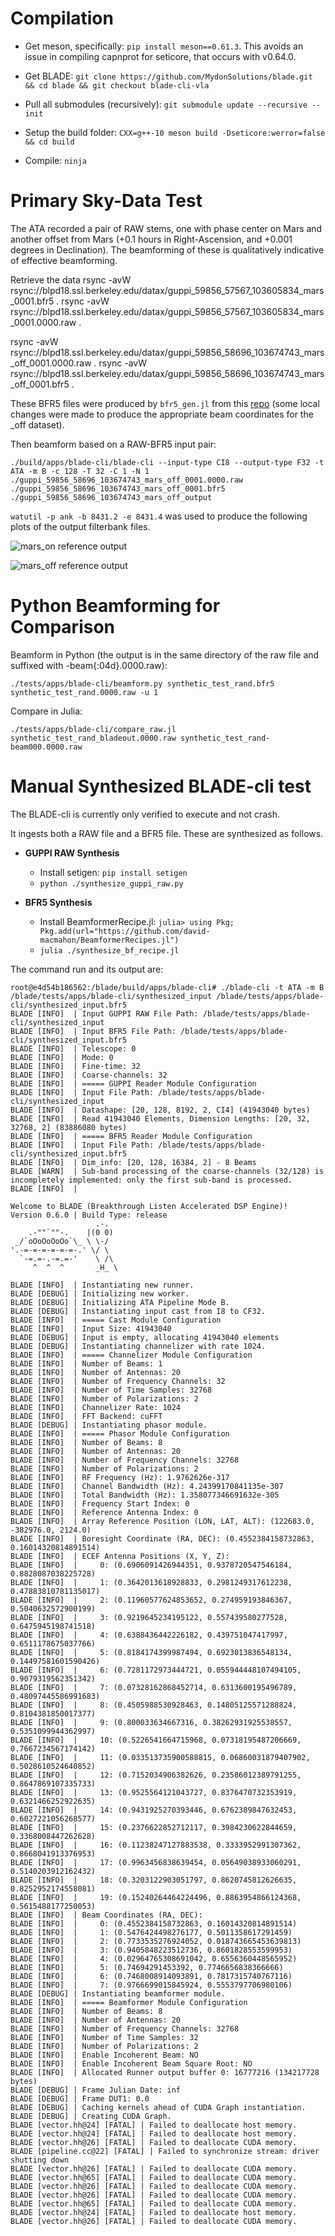 # Compilation

- Get meson, specifically: `pip install meson==0.61.3`.
  This avoids an issue in compiling capnprot for seticore, that occurs with v0.64.0.

- Get BLADE: `git clone https://github.com/MydonSolutions/blade.git && cd blade && git checkout blade-cli-vla`

- Pull all submodules (recursively): `git submodule update --recursive --init`

- Setup the build folder: `CXX=g++-10 meson build -Dseticore:werror=false && cd build`

- Compile: `ninja`

# Primary Sky-Data Test

The ATA recorded a pair of RAW stems, one with phase center on Mars and another offset from Mars (+0.1 hours in Right-Ascension, and +0.001 degrees in Declination). The beamforming of these is qualitatively indicative of effective beamforming.

Retrieve the data
rsync -avW rsync://blpd18.ssl.berkeley.edu/datax/guppi_59856_57567_103605834_mars_0001.bfr5 .
rsync -avW rsync://blpd18.ssl.berkeley.edu/datax/guppi_59856_57567_103605834_mars_0001.0000.raw .

rsync -avW rsync://blpd18.ssl.berkeley.edu/datax/guppi_59856_58696_103674743_mars_off_0001.0000.raw .
rsync -avW rsync://blpd18.ssl.berkeley.edu/datax/guppi_59856_58696_103674743_mars_off_0001.bfr5 .

These BFR5 files were produced by `bfr5_gen.jl` from this [repo](https://github.com/MydonSolutions/ata_bfr5_genie) (some local changes were made to produce the appropriate beam coordinates for the _off dataset).

Then beamform based on a RAW-BFR5 input pair:

`./build/apps/blade-cli/blade-cli --input-type CI8 --output-type F32 -t ATA -m B -c 128 -T 32 -C 1 -N 1 ./guppi_59856_58696_103674743_mars_off_0001.0000.raw ./guppi_59856_58696_103674743_mars_off_0001.bfr5 ./guppi_59856_58696_103674743_mars_off_output`

`watutil -p ank -b 8431.2 -e 8431.4` was used to produce the following plots of the output filterbank files.

![mars_on reference output](./img/guppi_59856_57567_103605834_mars_0001.png)

![mars_off reference output](./img/guppi_59856_58696_103674743_mars_off_0001.png)

# Python Beamforming for Comparison

Beamform in Python (the output is in the same directory of the raw file and suffixed with -beam{:04d}.0000.raw):

`./tests/apps/blade-cli/beamform.py synthetic_test_rand.bfr5 synthetic_test_rand.0000.raw -u 1`

Compare in Julia:

`./tests/apps/blade-cli/compare_raw.jl synthetic_test_rand_bladeout.0000.raw synthetic_test_rand-beam000.0000.raw `

# Manual Synthesized BLADE-cli test

The BLADE-cli is currently only verified to execute and not crash.

It ingests both a RAW file and a BFR5 file. These are synthesized as follows.

- **GUPPI RAW Synthesis**
	- Install setigen: `pip install setigen`
	- `python ./synthesize_guppi_raw.py`

- **BFR5 Synthesis**
	- Install BeamformerRecipe.jl: `julia> using Pkg; Pkg.add(url="https://github.com/david-macmahon/BeamformerRecipes.jl")`
	- `julia ./synthesize_bf_recipe.jl`

The command run and its output are:

```
root@e4d54b186562:/blade/build/apps/blade-cli# ./blade-cli -t ATA -m B /blade/tests/apps/blade-cli/synthesized_input /blade/tests/apps/blade-cli/synthesized_input.bfr5 
BLADE [INFO]  | Input GUPPI RAW File Path: /blade/tests/apps/blade-cli/synthesized_input
BLADE [INFO]  | Input BFR5 File Path: /blade/tests/apps/blade-cli/synthesized_input.bfr5
BLADE [INFO]  | Telescope: 0
BLADE [INFO]  | Mode: 0
BLADE [INFO]  | Fine-time: 32
BLADE [INFO]  | Coarse-channels: 32
BLADE [INFO]  | ===== GUPPI Reader Module Configuration
BLADE [INFO]  | Input File Path: /blade/tests/apps/blade-cli/synthesized_input
BLADE [INFO]  | Datashape: [20, 128, 8192, 2, CI4] (41943040 bytes)
BLADE [INFO]  | Read 41943040 Elements, Dimension Lengths: [20, 32, 32768, 2] (83886080 bytes)
BLADE [INFO]  | ===== BFR5 Reader Module Configuration
BLADE [INFO]  | Input File Path: /blade/tests/apps/blade-cli/synthesized_input.bfr5
BLADE [INFO]  | Dim_info: [20, 128, 16384, 2] - 8 Beams
BLADE [WARN]  | Sub-band processing of the coarse-channels (32/128) is incompletely implemented: only the first sub-band is processed.
BLADE [INFO]  | 

Welcome to BLADE (Breakthrough Listen Accelerated DSP Engine)!
Version 0.6.0 | Build Type: release
                   .-.
    .-""`""-.    |(0 0)
 _/`oOoOoOoOo`\_ \ \-/
'.-=-=-=-=-=-=-.' \/ \
  `-=.=-.-=.=-'    \ /\
     ^  ^  ^       _H_ \
            
BLADE [INFO]  | Instantiating new runner.
BLADE [DEBUG] | Initializing new worker.
BLADE [DEBUG] | Initializing ATA Pipeline Mode B.
BLADE [DEBUG] | Instantiating input cast from I8 to CF32.
BLADE [INFO]  | ===== Cast Module Configuration
BLADE [INFO]  | Input Size: 41943040
BLADE [DEBUG] | Input is empty, allocating 41943040 elements
BLADE [DEBUG] | Instantiating channelizer with rate 1024.
BLADE [INFO]  | ===== Channelizer Module Configuration
BLADE [INFO]  | Number of Beams: 1
BLADE [INFO]  | Number of Antennas: 20
BLADE [INFO]  | Number of Frequency Channels: 32
BLADE [INFO]  | Number of Time Samples: 32768
BLADE [INFO]  | Number of Polarizations: 2
BLADE [INFO]  | Channelizer Rate: 1024
BLADE [INFO]  | FFT Backend: cuFFT
BLADE [DEBUG] | Instantiating phasor module.
BLADE [INFO]  | ===== Phasor Module Configuration
BLADE [INFO]  | Number of Beams: 8
BLADE [INFO]  | Number of Antennas: 20
BLADE [INFO]  | Number of Frequency Channels: 32768
BLADE [INFO]  | Number of Polarizations: 2
BLADE [INFO]  | RF Frequency (Hz): 1.9762626e-317
BLADE [INFO]  | Channel Bandwidth (Hz): 4.24399170841135e-307
BLADE [INFO]  | Total Bandwidth (Hz): 1.358077346691632e-305
BLADE [INFO]  | Frequency Start Index: 0
BLADE [INFO]  | Reference Antenna Index: 0
BLADE [INFO]  | Array Reference Position (LON, LAT, ALT): (122683.0, -382976.0, 2124.0)
BLADE [INFO]  | Boresight Coordinate (RA, DEC): (0.4552384158732863, 0.16014320814891514)
BLADE [INFO]  | ECEF Antenna Positions (X, Y, Z):
BLADE [INFO]  |     0: (0.6906091426944351, 0.9378720547546184, 0.8828087038225728)
BLADE [INFO]  |     1: (0.3642013618928833, 0.2981249317612238, 0.47883810781135017)
BLADE [INFO]  |     2: (0.11960577624853652, 0.274959193846367, 0.5040632572900199)
BLADE [INFO]  |     3: (0.9219645234195122, 0.557439580277528, 0.6475945198741518)
BLADE [INFO]  |     4: (0.6388436442226182, 0.439751047417997, 0.6511178675037766)
BLADE [INFO]  |     5: (0.8184174399987494, 0.6923013836548134, 0.14497581601590426)
BLADE [INFO]  |     6: (0.7281172973444721, 0.055944448107494105, 0.9079319562351342)
BLADE [INFO]  |     7: (0.07328162868452714, 0.6313600195496789, 0.48097445586991683)
BLADE [INFO]  |     8: (0.4505988530928463, 0.14805125571288824, 0.8104381850017377)
BLADE [INFO]  |     9: (0.800033634667316, 0.38262931925538557, 0.5351099944362997)
BLADE [INFO]  |     10: (0.5226541664715968, 0.07318195487206669, 0.7667234567174142)
BLADE [INFO]  |     11: (0.033513735900588815, 0.06860031879407902, 0.5028610524640852)
BLADE [INFO]  |     12: (0.7152034906382626, 0.23586012389791255, 0.8647869107335733)
BLADE [INFO]  |     13: (0.9525564121043727, 0.8376470732353919, 0.6321466252922635)
BLADE [INFO]  |     14: (0.9431925270393446, 0.6762389847632453, 0.6027221056268577)
BLADE [INFO]  |     15: (0.2376622852712117, 0.3984230622844659, 0.3368008447262628)
BLADE [INFO]  |     16: (0.11238247127883538, 0.3333952991307362, 0.8668041913376953)
BLADE [INFO]  |     17: (0.9963456838639454, 0.05649038933060291, 0.5140203912162432)
BLADE [INFO]  |     18: (0.3203122903051797, 0.8620745812626635, 0.8252952174558081)
BLADE [INFO]  |     19: (0.15240264464224496, 0.8863954866124368, 0.5615488177250053)
BLADE [INFO]  | Beam Coordinates (RA, DEC):
BLADE [INFO]  |     0: (0.4552384158732863, 0.16014320814891514)
BLADE [INFO]  |     1: (0.5476424498276177, 0.5011358617291459)
BLADE [INFO]  |     2: (0.7733535276924052, 0.018743665453639813)
BLADE [INFO]  |     3: (0.9405848223512736, 0.8601828553599953)
BLADE [INFO]  |     4: (0.02964765308691042, 0.6556360448565952)
BLADE [INFO]  |     5: (0.74694291453392, 0.7746656838366666)
BLADE [INFO]  |     6: (0.7468008914093891, 0.7817315740767116)
BLADE [INFO]  |     7: (0.9766699015845924, 0.5553797706980106)
BLADE [DEBUG] | Instantiating beamformer module.
BLADE [INFO]  | ===== Beamformer Module Configuration
BLADE [INFO]  | Number of Beams: 8
BLADE [INFO]  | Number of Antennas: 20
BLADE [INFO]  | Number of Frequency Channels: 32768
BLADE [INFO]  | Number of Time Samples: 32
BLADE [INFO]  | Number of Polarizations: 2
BLADE [INFO]  | Enable Incoherent Beam: NO
BLADE [INFO]  | Enable Incoherent Beam Square Root: NO
BLADE [INFO]  | Allocated Runner output buffer 0: 16777216 (134217728 bytes)
BLADE [DEBUG] | Frame Julian Date: inf
BLADE [DEBUG] | Frame DUT1: 0.0
BLADE [DEBUG] | Caching kernels ahead of CUDA Graph instantiation.
BLADE [DEBUG] | Creating CUDA Graph.
BLADE [vector.hh@24] [FATAL] | Failed to deallocate host memory.
BLADE [vector.hh@24] [FATAL] | Failed to deallocate host memory.
BLADE [vector.hh@26] [FATAL] | Failed to deallocate CUDA memory.
BLADE [pipeline.cc@22] [FATAL] | Failed to synchronize stream: driver shutting down
BLADE [vector.hh@26] [FATAL] | Failed to deallocate CUDA memory.
BLADE [vector.hh@65] [FATAL] | Failed to deallocate CUDA memory.
BLADE [vector.hh@26] [FATAL] | Failed to deallocate CUDA memory.
BLADE [vector.hh@26] [FATAL] | Failed to deallocate CUDA memory.
BLADE [vector.hh@65] [FATAL] | Failed to deallocate CUDA memory.
BLADE [vector.hh@24] [FATAL] | Failed to deallocate host memory.
BLADE [vector.hh@26] [FATAL] | Failed to deallocate CUDA memory.
```